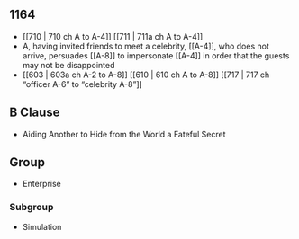 ## 1164
- [[710 | 710 ch A to A-4]] [[711 | 711a ch A to A-4]] 
- A, having invited friends to meet a celebrity, [[A-4]], who does not arrive, persuades [[A-8]] to impersonate [[A-4]] in order that the guests may not be disappointed
- [[603 | 603a ch A-2 to A-8]] [[610 | 610 ch A to A-8]] [[717 | 717 ch “officer A-6” to “celebrity A-8”]] 

## B Clause
- Aiding Another to Hide from the World a Fateful Secret

## Group
- Enterprise

### Subgroup
- Simulation

